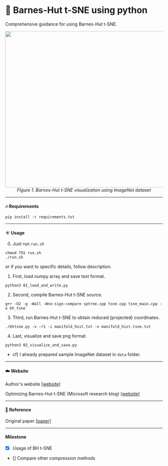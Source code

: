 # :sunrise_over_mountains: Barnes-Hut t-SNE using python
Comprehensive guidance for using Barnes-Hut t-SNE.

<p align="center">
  <img width="1000" height="500" src="/pic/bhtsne_resized.png" alt>
  <em>FIgure 1. Barnes-Hut t-SNE visualization using ImageNet dataset</em>
</p>


----
#### :notes: Requirements
```shell
pip install -r requirements.txt
```


----
#### :sunny: Usage

0. Just run `run.sh`
```shell
chmod 755 run.sh
./run.sh
```

or if you want to specific details, follow description.

1. First, load numpy array and save text format.
```shell
python3 01_load_and_write.py
```

2. Second, compile Barnes-Hut t-SNE source.
```shell
g++ -O2 -g -Wall -Wno-sign-compare sptree.cpp tsne.cpp tsne_main.cpp -o bh_tsne
```

3. Third, run Barnes-Hut t-SNE to obtain reduced (projected) coordinates.
```shell
./bhtsne.py -v -r1 -i manifold_hist.txt -o manifold_hist.tsne.txt
```

4. Last, visualize and save png format.
```shell
python3 02_visualize_and_save.py
```

* cf) I already prepared sample ImageNet dataset in `data` folder.


----
#### :cloud: Website
Author's website [[website]](https://lvdmaaten.github.io/tsne/)

Optimizing Barnes-Hut t-SNE (Microsoft research blog) [[website]](https://www.microsoft.com/en-us/research/blog/optimizing-barnes-hut-t-sne/)


----
#### :palm_tree: Reference

Original paper [[paper]](http://lvdmaaten.github.io/publications/papers/JMLR_2014.pdf)

----
#### Milestone

- [x] Usage of BH t-SNE
- [] Compare other compression methods

